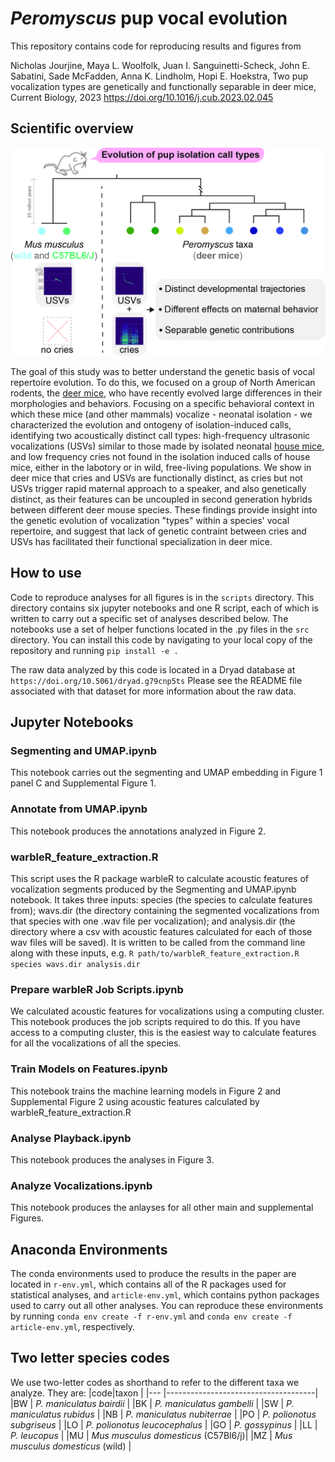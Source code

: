 # *Peromyscus* pup vocal evolution

This repository contains code for reproducing results and figures from

Nicholas Jourjine, Maya L. Woolfolk, Juan I. Sanguinetti-Scheck, John E. Sabatini, Sade McFadden, Anna K. Lindholm, Hopi E. Hoekstra,
Two pup vocalization types are genetically and functionally separable in deer mice, Current Biology, 2023 https://doi.org/10.1016/j.cub.2023.02.045

## Scientific overview

![graphical_abstract](graphical_abstract.jpg)

The goal of this study was to better understand the genetic basis of vocal repertoire evolution. To do this, we focused on a group of North American rodents, the [deer mice](https://elifesciences.org/articles/06813), who have recently evolved large differences in their morphologies and behaviors. Focusing on a specific behavioral context in which these mice (and other mammals) vocalize - neonatal isolation - we characterized the evolution and ontogeny of isolation-induced calls, identifying two acoustically distinct call types: high-frequency ultrasonic vocalizations (USVs) similar to those made by isolated neonatal [house mice](https://pmc.ncbi.nlm.nih.gov/articles/PMC9744514/), and low frequency cries not found in the isolation induced calls of house mice, either in the labotory or in wild, free-living populations. We show in deer mice that cries and USVs are functionally distinct, as cries but not USVs trigger rapid maternal approach to a speaker, and also genetically distinct, as their features can be uncoupled in second generation hybrids between different deer mouse species. These findings provide insight into the genetic evolution of vocalization "types" within a species' vocal repertoire, and suggest that lack of genetic contraint between cries and USVs has facilitated their functional specialization in deer mice.

## How to use

Code to reproduce analyses for all figures is in the `scripts` directory. This directory contains six jupyter notebooks and one R script, each of which is written to carry out a specific set of analyses described below. The notebooks use a set of helper functions located in the .py files in the `src` directory. You can install this code by navigating to your local copy of the repository and running `pip install -e .`

The raw data analyzed by this code is located in a Dryad database at `https://doi.org/10.5061/dryad.g79cnp5ts` Please see the README file associated with that dataset for more information about the raw data.

## Jupyter Notebooks

### Segmenting and UMAP.ipynb

This notebook carries out the segmenting and UMAP embedding in Figure 1 panel C and Supplemental Figure 1.

### Annotate from UMAP.ipynb

This notebook produces the annotations analyzed in Figure 2.

### warbleR_feature_extraction.R

This script uses the R package warbleR to calculate acoustic features of vocalization segments produced by the Segmenting and UMAP.ipynb notebook. It takes three inputs: species (the species to calculate features from); wavs.dir (the directory containing the segmented vocalizations from that species with one .wav file per vocalization); and analysis.dir (the directory where a csv with acoustic features calculated for each of those wav files will be saved). It is written to be called from the command line along with these inputs, e.g. `R path/to/warbleR_feature_extraction.R species wavs.dir analysis.dir`

### Prepare warbleR Job Scripts.ipynb

We calculated acoustic features for vocalizations using a computing cluster. This notebook produces the job scripts required to do this. If you have access to a computing cluster, this is the easiest way to calculate features for all the vocalizations of all the species.

### Train Models on Features.ipynb

This notebook trains the machine learning models in Figure 2 and Supplemental Figure 2 using acoustic features calculated by warbleR_feature_extraction.R

### Analyse Playback.ipynb

This notebook produces the analyses in Figure 3.

### Analyze Vocalizations.ipynb

This notebook produces the anlayses for all other main and supplemental Figures.

## Anaconda Environments

The conda environments used to produce the results in the paper are located in `r-env.yml`, which contains all of the R packages used for statistical analyses, and `article-env.yml`, which contains python packages used to carry out all other analyses. You can reproduce these environments by running `conda env create -f r-env.yml` and `conda env create -f article-env.yml`, respectively.

## Two letter species codes

We use two-letter codes as shorthand to refer to the different taxa we analyze. They are:
|code|taxon                                |
|--- |-------------------------------------|
|BW  | *P. maniculatus bairdii*            |
|BK  | *P. maniculatus gambelli*           |
|SW  | *P. maniculatus rubidus*            |
|NB  | *P. maniculatus nubiterrae*         |
|PO  | *P. polionotus subgriseus*          | 
|LO  | *P. polionotus leucocephalus*       |
|GO  | *P. gossypinus*                     |
|LL  | *P. leucopus*                       |
|MU  | *Mus musculus domesticus* (C57Bl6/j)|
|MZ  | *Mus musculus domesticus* (wild)    |
